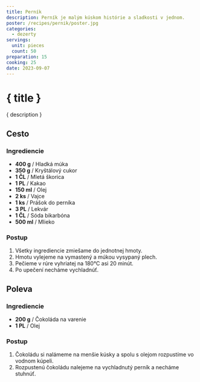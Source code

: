 ```yaml
---
title: Perník
description: Perník je malým kúskom histórie a sladkosti v jednom.
poster: /recipes/pernik/poster.jpg
categories:
  - dezerty
servings:
  unit: pieces
  count: 50
preparation: 15
cooking: 25
date: 2023-09-07
---
```


# { title }

{ description }

## Cesto

### Ingrediencie

- **400 g** / Hladká múka
- **350 g** / Kryštálový cukor
- **1 ČL** / Mletá škorica
- **1 PL** / Kakao
- **150 ml** / Olej
- **2 ks** / Vajce
- **1 ks** / Prášok do perníka
- **3 PL** / Lekvár
- **1 ČL** / Sóda bikarbóna
- **500 ml** / Mlieko

### Postup

1. Všetky ingrediencie zmiešame do jednotnej hmoty.
2. Hmotu vylejeme na vymastený a múkou vysypaný plech.
3. Pečieme v rúre vyhriatej na 180°C asi 20 minút.
4. Po upečení necháme vychladnúť.

## Poleva

### Ingrediencie

- **200 g** / Čokoláda na varenie
- **1 PL** / Olej

### Postup

1. Čokoládu si nalámeme na menšie kúsky a spolu s olejom rozpustíme vo vodnom kúpeli.
2. Rozpustenú čokoládu nalejeme na vychladnutý perník a necháme stuhnúť.
